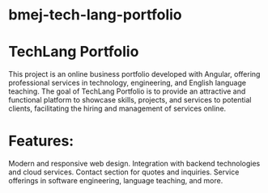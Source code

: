 # bmej-tech-lang-portfolio

# TechLang Portfolio
This project is an online business portfolio developed with Angular, offering professional services in technology, engineering, and English language teaching. The goal of TechLang Portfolio is to provide an attractive and functional platform to showcase skills, projects, and services to potential clients, facilitating the hiring and management of services online.

# Features:
Modern and responsive web design.
Integration with backend technologies and cloud services.
Contact section for quotes and inquiries.
Service offerings in software engineering, language teaching, and more.
